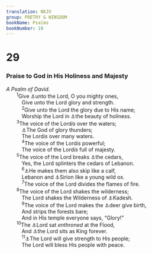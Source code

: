 ```yaml
---
translation: NKJV
group: POETRY & WINSDOM
bookName: Psalms 
bookNumber: 19
---
```


<div class="title"><h1>29</h1><h3>Praise to God in His Holiness and Majesty</h3><i>A Psalm of David.</i></div>
<span class="verse thi_29_1">  <sup>1</sup>Give <a data-toggle="tooltip" data-placement="bottom" title="1 Chr. 16:28, 29">⚓</a>unto the Lord, O you mighty ones,<br/>   Give unto the Lord glory and strength.<br/></span>
<span class="verse thi_29_2">   <sup>2</sup>Give unto the Lord the glory due to His name;<br/>   Worship the Lord in <a data-toggle="tooltip" data-placement="bottom" title="2 Chr. 20:21; Ps. 110:3">⚓</a>the beauty of holiness.<br/></span>
<span class="verse thi_29_3">  <sup>3</sup>The voice of the Lord<i>is</i> over the waters;<br/>   <a data-toggle="tooltip" data-placement="bottom" title="(Job 37:4, 5); Ps. 18:13; Acts 7:2">⚓</a>The God of glory thunders;<br/>   The Lord<i>is</i> over many waters.<br/></span>
<span class="verse thi_29_4">   <sup>4</sup>The voice of the Lord<i>is</i> powerful;<br/>   The voice of the Lord<i>is</i> full of majesty.<br/></span>
<span class="verse thi_29_5">  <sup>5</sup>The voice of the Lord breaks <a data-toggle="tooltip" data-placement="bottom" title="Judg. 9:15; 1 Kin. 5:6; Ps. 104:16; Is. 2:13; 14:8">⚓</a>the cedars,<br/>   Yes, the Lord splinters the cedars of Lebanon.<br/></span>
<span class="verse thi_29_6">   <sup>6</sup><a data-toggle="tooltip" data-placement="bottom" title="Ps. 114:4">⚓</a>He makes them also skip like a calf,<br/>   Lebanon and <a data-toggle="tooltip" data-placement="bottom" title="Deut. 3:9">⚓</a>Sirion like a young wild ox.<br/></span>
<span class="verse thi_29_7">   <sup>7</sup>The voice of the Lord divides the flames of fire.<br/></span>
<span class="verse thi_29_8">  <sup>8</sup>The voice of the Lord shakes the wilderness;<br/>   The Lord shakes the Wilderness of <a data-toggle="tooltip" data-placement="bottom" title="Num. 13:26">⚓</a>Kadesh.<br/></span>
<span class="verse thi_29_9">   <sup>9</sup>The voice of the Lord makes the <a data-toggle="tooltip" data-placement="bottom" title="Job 39:1">⚓</a>deer give birth,<br/>   And strips the forests bare;<br/>   And in His temple everyone says, “Glory!”<br/></span>
<span class="verse thi_29_10">  <sup>10</sup>The <a data-toggle="tooltip" data-placement="bottom" title="Gen. 6:17; Job 38:8, 25">⚓</a>Lord sat <i>enthroned</i> at the Flood,<br/>   And <a data-toggle="tooltip" data-placement="bottom" title="Ps. 10:16">⚓</a>the Lord sits as King forever.<br/></span>
<span class="verse thi_29_11">   <sup>11</sup><a data-toggle="tooltip" data-placement="bottom" title="Ps. 28:8; 68:35; (Is. 40:29)">⚓</a>The Lord will give strength to His people;<br/>   The Lord will bless His people with peace.<br/></span>
